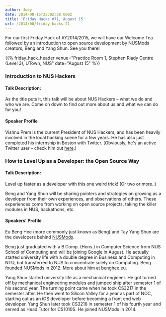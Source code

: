 ```yaml
---
author: Joey
date: 2014-08-15T23:02:38.000Z
title: 'Friday Hacks #71, August 15'
url: /2014/08/friday-hacks-71
---
```


For our first Friday Hack of AY2014/2015, we will have our Welcome Tea followed by an introduction to open source development by NUSMods creators, Beng and Yang Shun. See you there!

{{% friday_hack_header venue="Practice Room 1, Stephen Riady Centre (Level 3), UTown, NUS" date="August 15" %}}

### Introduction to NUS Hackers

#### Talk Description:

As the title puts it, this talk will be about NUS Hackers – what we do and who we are. Come on down to find out more about us and what we can do for you!

#### Speaker Profile

Vishnu Prem is the current President of NUS Hackers, and has been heavily involved in the local hacking scene for a few years. He has also just completed his internship in Boston with Twitter. (Obviously, he's an active Twitter user – check him out [here](https://twitter.com/burnflare).)


### How to Level Up as a Developer: the Open Source Way

#### Talk Description:

Level up faster as a developer with this one weird trick! (Or two or more..)

Beng and Yang Shun will be sharing pointers and strategies on growing as a developer from their own experiences, and observations of others. These experiences come from working on open source projects, taking the killer modules in NUS, hackathons, etc.

#### Speakers' Profile

Eu Beng Hee (more commonly just known as Beng) and Tay Yang Shun are the developers behind [NUSMods](//nusmods.com/).

Beng just graduated with a B.Comp. (Hons.) in Computer Science from NUS School of Computing and will be joining Google in August. He actually started university life with a double degree in Business and Computing in NTU, but transferred to NUS to concentrate solely on Computing. Beng founded NUSMods in 2012. More about him at [benghee.eu](//benghee.eu).

Yang Shun started university life as a mechanical engineer. He got turned off by mechanical engineering modules and jumped ship after semester 1 of his second year. The turning point came when he took CS3217 in the semester after. He then went to Silicon Valley for a year as part of NOC, starting out as an iOS developer before becoming a front end web developer. Yang Shun later took CS3216 in semester 1 of his fourth year and served as Head Tutor for CS1010S. He joined NUSMods in 2014.
